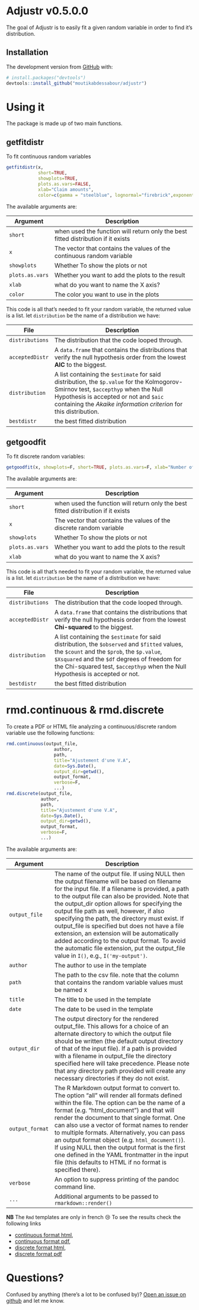 
# Adjustr v0.5.0.0

<!-- badges: start -->

<!-- badges: end -->

The goal of Adjustr is to easily fit a given random variable in order to
find it’s distribution.

## Installation

The development version from [GitHub](https://github.com/) with:

``` r
# install.packages("devtools")
devtools::install_github("moutikabdessabour/adjustr")
```

# Using it

The package is made up of two main functions.

## getfitdistr

To fit continuous random variables

``` r
getfitdistr(x, 
            short=TRUE, 
            showplots=TRUE,
            plots.as.vars=FALSE, 
            xlab="Claim amounts",
            color=c(gamma = "steelblue", lognormal="firebrick",exponential= "green"))
```

The available arguments
are:

| Argument        | Description                                                                       |
| --------------- | --------------------------------------------------------------------------------- |
| `short`         | when used the function will return only the best fitted distribution if it exists |
| `x`             | The vector that contains the values of the continuous random variable             |
| `showplots`     | Whether To show the plots or not                                                  |
| `plots.as.vars` | Whether you want to add the plots to the result                                   |
| `xlab`          | what do you want to name the X axis?                                              |
| `color`         | The color you want to use in the plots                                            |

This code is all that’s needed to fit your random variable, the returned
value is a list. let `distribution` be the name of a distribution we
have:

| File            | Description                                                                                                                                                                                                                                       |
| --------------- | ------------------------------------------------------------------------------------------------------------------------------------------------------------------------------------------------------------------------------------------------- |
| `distributions` | The distribution that the code looped through.                                                                                                                                                                                                    |
| `acceptedDistr` | A `data.frame` that contains the distributions that verify the null hypothesis order from the lowest **AIC** to the biggest.                                                                                                                      |
| `distribution`  | A list containing the `$estimate` for said distribution, the `$p.value` for the Kolmogorov-Smirnov test, `$accepthyp` when the Null Hypothesis is accepted or not and `$aic` containing the *Akaike information criterion* for this distribution. |
| `bestdistr`     | the best fitted distribution                                                                                                                                                                                                                      |

## getgoodfit

To fit discrete random
variables:

``` r
getgoodfit(x, showplots=F, short=TRUE, plots.as.vars=F, xlab="Number of claims")
```

The available arguments
are:

| Argument        | Description                                                                       |
| --------------- | --------------------------------------------------------------------------------- |
| `short`         | when used the function will return only the best fitted distribution if it exists |
| `x`             | The vector that contains the values of the discrete random variable               |
| `showplots`     | Whether To show the plots or not                                                  |
| `plots.as.vars` | Whether you want to add the plots to the result                                   |
| `xlab`          | what do you want to name the X axis?                                              |

This code is all that’s needed to fit your random variable, the returned
value is a list. let `distribution` be the name of a distribution we
have:

| File            | Description                                                                                                                                                                                                                                                                   |
| --------------- | ----------------------------------------------------------------------------------------------------------------------------------------------------------------------------------------------------------------------------------------------------------------------------- |
| `distributions` | The distribution that the code looped through.                                                                                                                                                                                                                                |
| `acceptedDistr` | A `data.frame` that contains the distributions that verify the null hypothesis order from the lowest **Chi-squared** to the biggest.                                                                                                                                          |
| `distribution`  | A list containing the `$estimate` for said distribution, the `$observed` and `$fitted` values, the `$count` and the `$prob`, the `$p.value`, `$Xsquared` and the `$df` degrees of freedom for the Chi-squared test, `$accepthyp` when the Null Hypothesis is accepted or not. |
| `bestdistr`     | the best fitted distribution                                                                                                                                                                                                                                                  |

# rmd.continuous & rmd.discrete

To create a PDF or HTML file analyzing a continuous/discrete random
variable use the following functions:

``` r
rmd.continuous(output_file, 
                  author, 
                  path, 
                  title="Ajustement d'une V.A", 
                  date=Sys.Date(),
                  output_dir=getwd(),
                  output_format, 
                  verbose=F, 
                  ...)
rmd.discrete(output_file,
             author,
             path,
             title="Ajustement d'une V.A",
             date=Sys.Date(),
             output_dir=getwd(),
             output_format,
             verbose=F,
             ...)
```

The available arguments
are:

| Argument        | Description                                                                                                                                                                                                                                                                                                                                                                                                                                                                                                                                                                                     |
| --------------- | ----------------------------------------------------------------------------------------------------------------------------------------------------------------------------------------------------------------------------------------------------------------------------------------------------------------------------------------------------------------------------------------------------------------------------------------------------------------------------------------------------------------------------------------------------------------------------------------------- |
| `output_file`   | The name of the output file. If using NULL then the output filename will be based on filename for the input file. If a filename is provided, a path to the output file can also be provided. Note that the output\_dir option allows for specifying the output file path as well, however, if also specifying the path, the directory must exist. If output\_file is specified but does not have a file extension, an extension will be automatically added according to the output format. To avoid the automatic file extension, put the output\_file value in `I()`, e.g., `I('my-output')`. |
| `author`        | The author to use in the template                                                                                                                                                                                                                                                                                                                                                                                                                                                                                                                                                               |
| `path`          | The path to the csv file. note that the column that contains the random variable values must be named x                                                                                                                                                                                                                                                                                                                                                                                                                                                                                         |
| `title`         | The title to be used in the template                                                                                                                                                                                                                                                                                                                                                                                                                                                                                                                                                            |
| `date`          | The date to be used in the template                                                                                                                                                                                                                                                                                                                                                                                                                                                                                                                                                             |
| `output_dir`    | The output directory for the rendered output\_file. This allows for a choice of an alternate directory to which the output file should be written (the default output directory of that of the input file). If a path is provided with a filename in output\_file the directory specified here will take precedence. Please note that any directory path provided will create any necessary directories if they do not exist.                                                                                                                                                                   |
| `output_format` | The R Markdown output format to convert to. The option “all” will render all formats defined within the file. The option can be the name of a format (e.g. “html\_document”) and that will render the document to that single format. One can also use a vector of format names to render to multiple formats. Alternatively, you can pass an output format object (e.g. `html_document()`). If using NULL then the output format is the first one defined in the YAML frontmatter in the input file (this defaults to HTML if no format is specified there).                                   |
| `verbose`       | An option to suppress printing of the pandoc command line.                                                                                                                                                                                                                                                                                                                                                                                                                                                                                                                                      |
| `...`           | Additional arguments to be passed to `rmarkdown::render()`                                                                                                                                                                                                                                                                                                                                                                                                                                                                                                                                      |

**NB** The `Rmd` templates are only in french :cry: To see the results
check the following links

  - [continuous format
    html](https://moutikabdessabour.github.io/adjustr/inst/examples/continuous.html),
  - [continuous format
    pdf](https://moutikabdessabour.github.io/adjustr/inst/examples/continuous.pdf),
  - [discrete format
    html](https://moutikabdessabour.github.io/adjustr/inst/examples/discrete.html),
  - [discrete format
    pdf](https://moutikabdessabour.github.io/adjustr/inst/examples/discrete.pdf)

# Questions?

Confused by anything (there’s a lot to be confused by)? [Open an issue
on github](https://github.com/moutikabdessabour/adjustr/issues/new) and
let me know.

